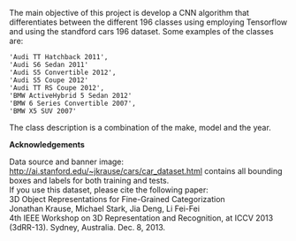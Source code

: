 The main objective of this project is develop a CNN algorithm that differentiates between the different 196 classes using employing Tensorflow and using the standford cars 196 dataset. Some examples of the classes are:

    'Audi TT Hatchback 2011', 
    'Audi S6 Sedan 2011'
    'Audi S5 Convertible 2012', 
    'Audi S5 Coupe 2012'
    'Audi TT RS Coupe 2012', 
    'BMW ActiveHybrid 5 Sedan 2012'
    'BMW 6 Series Convertible 2007', 
    'BMW X5 SUV 2007'

The class description is a combination of the make, model and the year.


**Acknowledgements**

Data source and banner image: http://ai.stanford.edu/~jkrause/cars/car_dataset.html contains all bounding boxes and labels for both training and tests.\
If you use this dataset, please cite the following paper:\
3D Object Representations for Fine-Grained Categorization\
Jonathan Krause, Michael Stark, Jia Deng, Li Fei-Fei\
4th IEEE Workshop on 3D Representation and Recognition, at ICCV 2013 (3dRR-13). Sydney, Australia. Dec. 8, 2013.